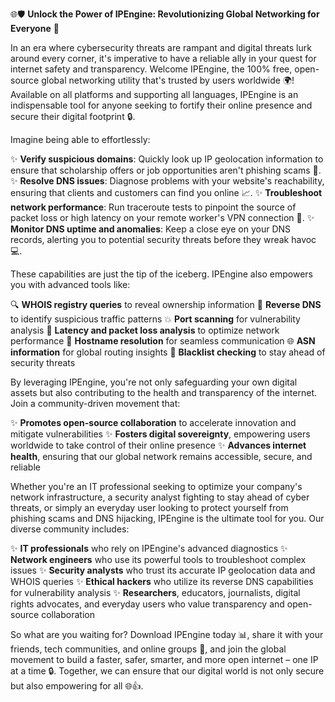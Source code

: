 🌐🛡️ **Unlock the Power of IPEngine: Revolutionizing Global Networking for Everyone** 🚀

In an era where cybersecurity threats are rampant and digital threats lurk around every corner, it's imperative to have a reliable ally in your quest for internet safety and transparency. Welcome IPEngine, the 100% free, open-source global networking utility that's trusted by users worldwide 🌍! Available on all platforms and supporting all languages, IPEngine is an indispensable tool for anyone seeking to fortify their online presence and secure their digital footprint 🔒.

Imagine being able to effortlessly:

✨ **Verify suspicious domains**: Quickly look up IP geolocation information to ensure that scholarship offers or job opportunities aren't phishing scams 🤑.
✨ **Resolve DNS issues**: Diagnose problems with your website's reachability, ensuring that clients and customers can find you online 📈.
✨ **Troubleshoot network performance**: Run traceroute tests to pinpoint the source of packet loss or high latency on your remote worker's VPN connection 🚀.
✨ **Monitor DNS uptime and anomalies**: Keep a close eye on your DNS records, alerting you to potential security threats before they wreak havoc 💻.

These capabilities are just the tip of the iceberg. IPEngine also empowers you with advanced tools like:

🔍 **WHOIS registry queries** to reveal ownership information
📡 **Reverse DNS** to identify suspicious traffic patterns
💥 **Port scanning** for vulnerability analysis
🚨 **Latency and packet loss analysis** to optimize network performance
👥 **Hostname resolution** for seamless communication
🌐 **ASN information** for global routing insights
🔴 **Blacklist checking** to stay ahead of security threats

By leveraging IPEngine, you're not only safeguarding your own digital assets but also contributing to the health and transparency of the internet. Join a community-driven movement that:

✨ **Promotes open-source collaboration** to accelerate innovation and mitigate vulnerabilities
✨ **Fosters digital sovereignty**, empowering users worldwide to take control of their online presence
✨ **Advances internet health**, ensuring that our global network remains accessible, secure, and reliable

Whether you're an IT professional seeking to optimize your company's network infrastructure, a security analyst fighting to stay ahead of cyber threats, or simply an everyday user looking to protect yourself from phishing scams and DNS hijacking, IPEngine is the ultimate tool for you. Our diverse community includes:

✨ **IT professionals** who rely on IPEngine's advanced diagnostics
✨ **Network engineers** who use its powerful tools to troubleshoot complex issues
✨ **Security analysts** who trust its accurate IP geolocation data and WHOIS queries
✨ **Ethical hackers** who utilize its reverse DNS capabilities for vulnerability analysis
✨ **Researchers**, educators, journalists, digital rights advocates, and everyday users who value transparency and open-source collaboration

So what are you waiting for? Download IPEngine today 📊, share it with your friends, tech communities, and online groups 🤝, and join the global movement to build a faster, safer, smarter, and more open internet – one IP at a time 🔒. Together, we can ensure that our digital world is not only secure but also empowering for all 🌐👍.